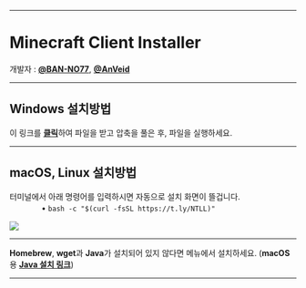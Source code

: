 ___
# Minecraft Client Installer

개발자 : [**@BAN-NO77**](https://github.com/BAN-NO77), [**@AnVeid**](https://github.com/AnVeid)
___
## Windows 설치방법
이 링크를 [**클릭**](https://github.com/BAN-NO77/Minecraft-Client-Installer/releases/download/MCI6.1.0/Minecraft_Client_Installer.zip)하여 파일을 받고 압축을 풀은 후, 파일을 실행하세요.
___
## macOS, Linux 설치방법
터미널에서 아래 명령어를 입력하시면 자동으로 설치 화면이 뜰겁니다.  
　　　　• 
`
bash -c "$(curl -fsSL https://t.ly/NTLL)"
`

<img src="https://github.com/BAN-NO77/Minecraft-Client-Installer/blob/main/macOS.gif">

___

**Homebrew**, **wget**과 **Java**가 설치되어 있지 않다면 메뉴에서 설치하세요. (**macOS**용  [**Java 설치 링크**](https://www.oracle.com/java/technologies/downloads/#jdk17-mac))
___
